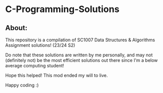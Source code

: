 # C-Programming-Solutions

## About:
This repository is a compilation of SC1007 Data Structures & Algorithms Assignment solutions! (23/24 S2)

Do note that these solutions are written by me personally, and may not (definitely not) be the most efficient solutions out there since I'm a below average computing student!

Hope this helped! This mod ended my will to live.

Happy coding :)
